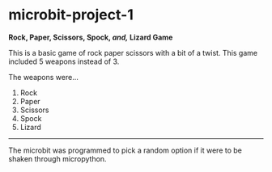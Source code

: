 # microbit-project-1

**Rock, Paper, Scissors, Spock, _and,_ Lizard Game**

This is a basic game of rock paper scissors with a bit of a twist. This game included 5 weapons instead of 3.

The weapons were...
1. Rock
2. Paper
3. Scissors
4. Spock
5. Lizard
___

The microbit was programmed to pick a random option if it were to be shaken through micropython. 
